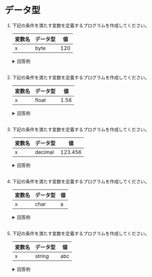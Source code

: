 # データ型

1. 下記の条件を満たす変数を定義するプログラムを作成してください。

	| 変数名 | データ型 | 値 |
	| ------- | ------ | ----- |
	| x | byte | 120 |


	<details><summary>回答例</summary><div>
		
	```
	byte x = 120;
	```

	</div></details>

	<br>

2. 下記の条件を満たす変数を定義するプログラムを作成してください。

	| 変数名 | データ型 | 値 |
	| ------- | ------ | ----- |
	| x | float | 1.56 | 


	<details><summary>回答例</summary><div>
		
	```
	float x = 1.56F;
	```
		
	</div></details>
	
	<br>

3. 下記の条件を満たす変数を定義するプログラムを作成してください。

	| 変数名 | データ型 | 値 |
	| ------- | ------ | ----- |
	| x | decimal | 123.456 | 


	<details><summary>回答例</summary><div>
		
	```
	decimal x = 123.456M;
	```
		
	</div></details>
	
	<br>


4. 下記の条件を満たす変数を定義するプログラムを作成してください。

	| 変数名 | データ型 | 値 |
	| ------- | ------ | ----- |
	| x | char | a | 


	<details><summary>回答例</summary><div>
		
	```
	char x = 'a';
	```
		
	</div></details>

	<br>

5. 下記の条件を満たす変数を定義するプログラムを作成してください。

	| 変数名 | データ型 | 値 |
	| ------- | ------ | ----- |
	| x | string | abc | 


	<details><summary>回答例</summary><div>
		
	```
	string x = "abc";
	```
		
	</div></details>

	<br>
